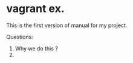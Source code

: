 vagrant ex.
=======

This is the first version of manual for my project.

Questions:
1. Why we do this ?
2. 
